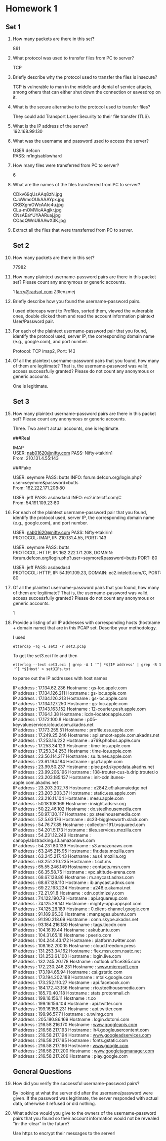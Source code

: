 # Homework 1

## Set 1
1. How many packets are there in this set?  
	
	861 

2. What protocol was used to transfer files from PC to server?  

	TCP  

3. Briefly describe why the protocol used to transfer the files is insecure?  
	
	TCP is vulnerable to man in the middle and denial of service attacks, among others that can either shut down the connection or eavesdrop on it.  

4. What is the secure alternative to the protocol used to transfer files?  
	
	They could add Transport Layer Security to their file transfer (TLS).  

5. What is the IP address of the server?  
	192.168.99.130  

6. What was the username and password used to access the server?  
	
	USER defcon  
	PASS: m1ngisablowhard  

7. How many files were transferred from PC to server?  
	
	6  

8. What are the names of the files transferred from PC to server?  
	
	CDkv69qUsAAq8zN.jpg  
	CJoWmoOUkAAAYpx.jpg  
	CKBXgmOWcAAtc4u.jpg  
	CLu-mOMWoAAgjkr.jpg  
	CNsAEaYUYAARuaj.jpg  
	COaqQWnU8AAwX3K.jpg  

9. Extract all the files that were transferred from PC to server.  
	
	## Set 2

10. How many packets are there in this set?  
	
	77982  

11. How many plaintext username-password pairs are there in this packet set? Please count any anonymous or generic accounts.  
	
	1 larry@radsot.com Z3lenzmej  

12. Briefly describe how you found the username-password pairs.  
	
	I used ettercaps went to Profiles, sorted them, viewed the vulnerable ones, double clicked them and read the account information plaintext User/Password pair.  

13. For each of the plaintext username-password pair that you found, identify the protocol used, server IP, the corresponding domain name (e.g., google.com), and port number.  
	
	Protocol: TCP imap2, Port: 143  

14. Of all the plaintext username-password pairs that you found, how many of them are legitimate? That is, the username-password was valid, access successfully granted? Please do not count any anonymous or generic accounts.  
	
	One is legitimate.  
	
	## Set 3

15. How many plaintext username-password pairs are there in this packet set? Please count any anonymous or generic accounts.  
	
	Three. Two aren't actual accounts, one is legitimate.  
	
	###Real

	IMAP  
	USER: nab01620@nifty.com PASS: Nifty->takirin1  
	From: 210.131.4.55:143  
	
	###Fake

	USER: seymore PASS: butts INFO: forum.defcon.org/login.php?user=seymore&password=butts  
	From: 162.222.171.208:80  

	USER: jeff PASS: asdasdasd INFO: ec2.intelctf.com/C  
	From: 54.191.109.23:80  

16. For each of the plaintext username-password pair that you found, identify the protocol used, server IP, the corresponding domain name (e.g., google.com), and port number.  

	USER: nab01620@nifty.com PASS: Nifty->takirin1  
	PROTOCOL: IMAP, IP: 210.131.4.55, PORT: 143  

	USER: seymore PASS: butts  
	PROTOCOL: HTTP, IP: 162.222.171.208, DOMAIN: forum.defcon.org/login.php?user=seymore&password=butts PORT: 80  

	USER: jeff PASS: asdasdasd  
	PROTOCOL: HTTP, IP: 54.191.109.23, DOMAIN: ec2.intelctf.com/C, PORT: 80  

17. Of all the plaintext username-password pairs that you found, how many of them are legitimate? That is, the username-password was valid, access successfully granted? Please do not count any anonymous or generic accounts.  
	
	1  

18. Provide a listing of all IP addresses with corresponding hosts (hostname + domain name) that are in this PCAP set. Describe your methodology.  
	
	I used 
	
	```
	ettercap -Tq -L set3 -r set3.pcap
	```
	
	To get the set3.eci file and then
	
	```
	etterlog --text set3.eci | grep -A 1 '^[ *$]IP address' | grep -B 1 '^[ *$]Host' > set3IPs.txt
	```
	
	to parse out the IP addresses with host names

	IP address   : 17.134.62.236 
	Hostname     : gs-loc.apple.com  
	IP address   : 17.134.126.211 
	Hostname     : gs-loc.apple.com  
	IP address   : 17.134.126.213 
	Hostname     : gs-loc.apple.com  
	IP address   : 17.134.127.250 
	Hostname     : gs-loc.apple.com  
	IP address   : 17.143.163.152 
	Hostname     : 12-courier.push.apple.com  
	IP address   : 17.164.1.38 
	Hostname     : lcdn-locator.apple.com  
	IP address   : 17.172.100.8 
	Hostname     : p05-keyvalueservice.icloud.com.akadns.net  
	IP address   : 17.173.255.51 
	Hostname     : profile.ess.apple.com  
	IP address   : 17.249.25.246 
	Hostname     : api.smoot-apple.com.akadns.net  
	IP address   : 17.253.16.222 
	Hostname     : a769.phobos.apple.com  
	IP address   : 17.253.34.123 
	Hostname     : time-ios.apple.com  
	IP address   : 17.253.34.253 
	Hostname     : time-ios.apple.com  
	IP address   : 23.56.114.217 
	Hostname     : su.itunes.apple.com  
	IP address   : 23.61.194.184 
	Hostname     : gsp1.apple.com  
	IP address   : 23.99.50.237 
	Hostname     : pipe.prd.skypedata.akadns.net  
	IP address   : 23.99.206.196 
	Hostname     : 138-trouter-cus-b.drip.trouter.io  
	IP address   : 23.203.185.137 
	Hostname     : init-cdn.itunes-apple.com.akadns.net  
	IP address   : 23.203.202.78 
	Hostname     : e2842.e9.akamaiedge.net  
	IP address   : 23.203.203.37 
	Hostname     : static.ess.apple.com  
	IP address   : 23.216.11.104 
	Hostname     : mesu.apple.com  
	IP address   : 50.18.108.169 
	Hostname     : insight.adsrvr.org  
	IP address   : 50.22.46.102 
	Hostname     : dx.steelhousemedia.com  
	IP address   : 50.97.130.117 
	Hostname     : px.steelhousemedia.com  
	IP address   : 52.5.63.176 
	Hostname     : dc23-bigglesworth.slack.com  
	IP address   : 54.76.77.85 
	Hostname     : collector-191.tvsquared.com  
	IP address   : 54.201.5.173 
	Hostname     : tiles.services.mozilla.com  
	IP address   : 54.231.12.249 
	Hostname     : canopylabstracking.s3.amazonaws.com  
	IP address   : 54.231.80.139 
	Hostname     : s3.amazonaws.com  
	IP address   : 63.245.215.95 
	Hostname     : fhr.data.mozilla.com  
	IP address   : 63.245.217.43 
	Hostname     : aus4.mozilla.org  
	IP address   : 63.251.210.235 
	Hostname     : t.cxt.ms  
	IP address   : 65.55.246.149 
	Hostname     : contacts.msn.com  
	IP address   : 66.35.58.75 
	Hostname     : vpc.altitude-arena.com  
	IP address   : 68.67.128.86 
	Hostname     : m.anycast.adnxs.com  
	IP address   : 68.67.128.110 
	Hostname     : ib.anycast.adnxs.com  
	IP address   : 69.22.163.234 
	Hostname     : a248.e.akamai.net  
	IP address   : 72.21.91.8 
	Hostname     : cdn.optimizely.com  
	IP address   : 74.122.190.78 
	Hostname     : api.squareup.com  
	IP address   : 74.125.28.141 
	Hostname     : mighty-app.appspot.com  
	IP address   : 74.125.28.189 
	Hostname     : 0.client-channel.google.com  
	IP address   : 91.189.95.36 
	Hostname     : manpages.ubuntu.com  
	IP address   : 91.190.218.69 
	Hostname     : conn.skype.akadns.net  
	IP address   : 93.184.216.180 
	Hostname     : tags.tiqcdn.com  
	IP address   : 104.16.19.44 
	Hostname     : askubuntu.com  
	IP address   : 104.31.65.18 
	Hostname     : peerio.com  
	IP address   : 104.244.43.172 
	Hostname     : platform.twitter.com  
	IP address   : 108.162.200.15 
	Hostname     : cloud.freedom.press  
	IP address   : 131.253.34.162 
	Hostname     : flex.msn.com.nsatc.net  
	IP address   : 131.253.61.100 
	Hostname     : login.live.com  
	IP address   : 132.245.20.178 
	Hostname     : outlook.office365.com  
	IP address   : 172.230.246.231 
	Hostname     : www.microsoft.com  
	IP address   : 173.194.65.94 
	Hostname     : csi.gstatic.com  
	IP address   : 173.194.202.188 
	Hostname     : mtalk.google.com  
	IP address   : 173.252.110.27 
	Hostname     : api.facebook.com  
	IP address   : 184.172.43.156 
	Hostname     : rto.steelhousemedia.com  
	IP address   : 185.70.40.118 
	Hostname     : stats.protonmail.ch  
	IP address   : 199.16.156.11 
	Hostname     : t.co  
	IP address   : 199.16.156.104 
	Hostname     : api.twitter.com  
	IP address   : 199.16.156.231 
	Hostname     : api.twitter.com  
	IP address   : 199.96.57.7 
	Hostname     : o.twimg.com  
	IP address   : 205.180.86.169 
	Hostname     : login.dotomi.com  
	IP address   : 216.58.216.170 
	Hostname     : www.googleapis.com  
	IP address   : 216.58.217.193 
	Hostname     : lh4.googleusercontent.com  
	IP address   : 216.58.217.194 
	Hostname     : www.googleadservices.com  
	IP address   : 216.58.217.195 
	Hostname     : fonts.gstatic.com  
	IP address   : 216.58.217.196 
	Hostname     : www.google.com  
	IP address   : 216.58.217.200 
	Hostname     : www.googletagmanager.com  
	IP address   : 216.58.217.206 
	Hostname     : play.google.com 


	## General Questions

19. How did you verify the successful username-password pairs?  
	
	By looking at what the server did after the username/password were given.  If the password was legitimate, the server responded with actual data, otherwise it refused or did nothing.  

20. What advice would you give to the owners of the username-password pairs that you found so their account information would not be revealed "in-the-clear" in the future?  
	
	Use https to encrypt their messages to the server!  
